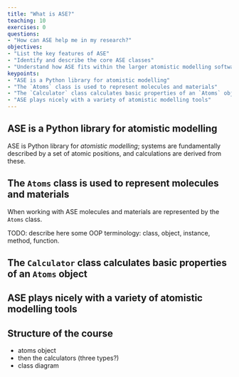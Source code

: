 ```yaml
---
title: "What is ASE?"
teaching: 10
exercises: 0
questions:
- "How can ASE help me in my research?"
objectives:
- "List the key features of ASE"
- "Identify and describe the core ASE classes"
- "Understand how ASE fits within the larger atomistic modelling software ecosystem"
keypoints:
- "ASE is a Python library for atomistic modelling"
- "The `Atoms` class is used to represent molecules and materials"
- "The `Calculator` class calculates basic properties of an `Atoms` object"
- "ASE plays nicely with a variety of atomistic modelling tools"
---
```


## ASE is a Python library for atomistic modelling

ASE is Python library for _atomistic modelling_; systems are fundamentally described by a set of atomic positions, and calculations are derived from these.

## The `Atoms` class is used to represent molecules and materials

When working with ASE molecules and materials are represented by the `Atoms` class. 

TODO: describe here some OOP terminology: class, object, instance, method, function.


## The `Calculator` class calculates basic properties of an `Atoms` object

## ASE plays nicely with a variety of atomistic modelling tools

## Structure of the course

- atoms object
- then the calculators (three types?)
- class diagram



